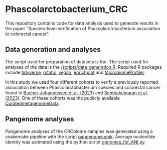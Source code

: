 # Phascolarctobacterium_CRC

This repository contains code for data analysis used to generate results in the paper "Species-level verification of Phascolarctobacterium association to colorectal cancer".

## Data generation and analyses
The script used for preparation of datasets is the. The script used for analyses of the data is the [/scripts/data_generation.R](https://github.com/Rounge-lab/Phascolarctobacterium_CRC/blob/main/scripts/data_analyses.R). Required R packages include [tidyverse](https://www.tidyverse.org/packages/), [rstatix](https://cran.r-project.org/web/packages/rstatix/index.html), [vegan](https://cran.r-project.org/web/packages/vegan/index.html), [enrichplot](https://bioconductor.org/packages/release/bioc/html/enrichplot.html) and [MicrobiomeProfiler](https://bioconductor.org/packages/release/bioc/html/MicrobiomeProfiler.html).

In this study we used four different cohorts to verify a previously reported association between Phascolarctobacterium species and colorectal cancer found in [Bucher-Johannessen et al. (2023)](https://www.ncbi.nlm.nih.gov/pubmed/37182146) and [Senthakumaran et al. (2023)](https://www.ncbi.nlm.nih.gov/pubmed/36703031). One of these cohorts was the publicly available [CuratedmetagenomeData](https://waldronlab.io/curatedMetagenomicData/articles/curatedMetagenomicData.html). 

## Pangenome analyses
Pangenome analyses of the CRCbiome samples was generated using a snakemake pipeline with the script [pangenome.smk](https://github.com/Rounge-lab/Phascolarctobacterium_CRC/blob/main/pangenome.smk). Average nucleotide identity was estimated using the python script [genomes_for_ANI.py](https://github.com/Rounge-lab/Phascolarctobacterium_CRC/blob/main/scripts/genomes_for_ANI.py).
